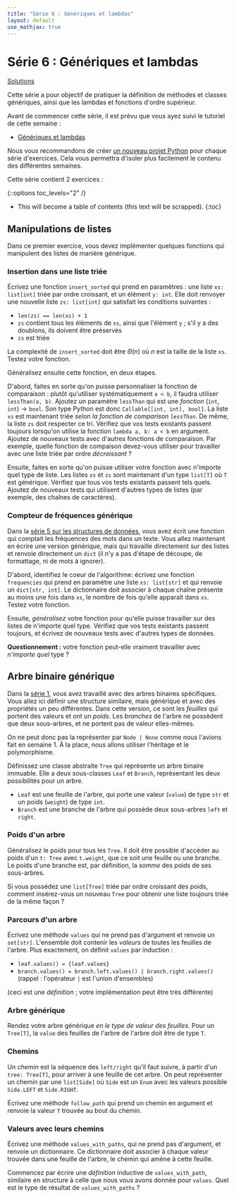 ```yaml
---
title: "Série 6 : Génériques et lambdas"
layout: default
use_mathjax: true
---
```


# Série 6 : Génériques et lambdas

[Solutions](https://github.com/epfl-cs-112-ma/solutions-serie-06)

Cette série a pour objectif de pratiquer la définition de méthodes et classes génériques, ainsi que les lambdas et fonctions d'ordre supérieur.

Avant de commencer cette série, il est prévu que vous ayez suivi le tutoriel de cette semaine :

* [Génériques et lambdas](/tutoriels/generiques-et-lambdas.html)

Nous vous recommandons de créer [un nouveau projet Python](/references/quick-projet-setup.html) pour chaque série d'exercices.
Cela vous permettra d'isoler plus facilement le contenu des différentes semaines.

Cette série contient 2 exercices :

{::options toc_levels="2" /}

* This will become a table of contents (this text will be scrapped).
{:toc}

## Manipulations de listes

Dans ce premier exercice, vous devez implémenter quelques fonctions qui manipulent des listes de manière générique.

### Insertion dans une liste triée

Écrivez une fonction `insert_sorted` qui prend en paramètres : une liste `xs: list[int]` triée par ordre croissant, et un élément `y: int`.
Elle doit renvoyer une nouvelle liste `zs: list[int]` qui satisfait les conditions suivantes :

* `len(zs) == len(xs) + 1`
* `zs` contient tous les éléments de `xs`, ainsi que l'élément `y` ; s'il y a des doublons, ils doivent être préservés
* `zs` est triée

La complexité de `insert_sorted` doit être $\Theta(n)$ où $n$ est la taille de la liste `xs`.
Testez votre fonction.

Généralisez ensuite cette fonction, en deux étapes.

D'abord, faites en sorte qu'on puisse personnaliser la fonction de comparaison : plutôt qu'utiliser systématiquement `a < b`, il faudra utiliser `lessThan(a, b)`.
Ajoutez un paramètre `lessThan` qui est une *fonction* $(\texttt{int}, \texttt{int}) \rightarrow \texttt{bool}$.
Son type Python est donc `Callable[[int, int], bool]`.
La liste `xs` est maintenant triée *selon la fonction de comparison `lessThan`*.
De même, la liste `zs` doit respecter ce tri.
Vérifiez que vos tests existants passent toujours lorsqu'on utilise la fonction `lambda a, b: a < b` en argument.
Ajoutez de nouveaux tests avec d'autres fonctions de comparaison.
Par exemple, quelle fonction de compaison devez-vous utiliser pour travailler avec une liste triée par ordre *décroissant* ?

Ensuite, faites en sorte qu'on puisse utiliser votre fonction avec n'importe quel type de liste.
Les listes `xs` et `zs` sont maintenant d'un type `list[T]` où `T` est générique.
Vérifiez que tous vos tests existants passent tels quels.
Ajoutez de nouveaux tests qui utilisent d'autres types de listes (par exemple, des chaînes de caractères).

### Compteur de fréquences générique

Dans la [série 5 sur les structures de données](./05-structures-de-donnees.html), vous avez écrit une fonction qui comptait les fréquences des mots dans un texte.
Vous allez maintenant en écrire une version générique, mais qui travaille directement sur des listes et renvoie directement un `dict` (il n'y a pas d'étape de découpe, de formattage, ni de mots à ignorer).

D'abord, identifiez le coeur de l'algorithme: écrivez une fonction `frequencies` qui prend en paramètre une liste `xs: list[str]` et qui renvoie un `dict[str, int]`.
Le dictionnaire doit associer à chaque chaîne présente au moins une fois dans `xs`, le nombre de fois qu'elle apparaît dans `xs`.
Testez votre fonction.

Ensuite, *généralisez* votre fonction pour qu'elle puisse travailler sur des listes de n'importe quel type.
Vérifiez que vos tests existants passent toujours, et écrivez de nouveaux tests avec d'autres types de données.

**Questionnement :** votre fonction peut-elle vraiment travailler avec *n'importe quel* type ?

## Arbre binaire générique

Dans la [série 1](./01-appropriation-de-python.html), vous avez travaillé avec des arbres binaires spécifiques.
Vous allez ici définir une structure similaire, mais générique et avec des propriétés un peu différentes.
Dans cette version, ce sont les *feuilles* qui portent des valeurs et ont un *poids*.
Les *branches* de l'arbre ne possèdent que deux sous-arbres, et ne portent pas de valeur elles-mêmes.

On ne peut donc pas la représenter par `Node | None` comme nous l'avions fait en semaine 1.
À la place, nous allons utiliser l'héritage et le polymorphisme.

Définissez une classe abstraite `Tree` qui représente un arbre binaire immuable.
Elle a deux sous-classes `Leaf` et `Branch`, représentant les deux possibilités pour un arbre.

* `Leaf` est une feuille de l'arbre, qui porte une valeur (`value`) de type `str` et un poids (`weight`) de type `int`.
* `Branch` est une branche de l'arbre qui possède deux sous-arbres `left` et `right`.

### Poids d'un arbre

Généralisez le poids pour tous les `Tree`.
Il doit être possible d'accéder au poids d'un `t: Tree` avec `t.weight`, que ce soit une feuille ou une branche.
Le poids d'une branche est, par définition, la *somme* des poids de ses sous-arbres.

Si vous possédez une `list[Tree]` triée par ordre croissant des poids, comment insérez-vous un nouveau `Tree` pour obtenir une liste toujours triée de la même façon ?

### Parcours d'un arbre

Écrivez une méthode `values` qui ne prend pas d'argument et renvoie un `set[str]`.
L'ensemble doit contenir les *valeurs* de toutes les feuilles de l'arbre.
Plus exactement, on définit `values` par induction :

* `leaf.values() = {leaf.values}`
* `branch.values() = branch.left.values() | branch.right.values()` (rappel : l'opérateur `|` est l'union d'ensembles)

(ceci est une *définition* ; votre implémentation peut être très différente)

### Arbre générique

Rendez votre arbre générique *en le type de valeur des feuilles*.
Pour un `Tree[T]`, la `value` des feuilles de l'arbre de l'arbre doit être de type `T`.

### Chemins

Un *chemin* est la séquence des `left/right` qu'il faut suivre, à partir d'un `tree: Tree[T]`, pour arriver à une feuille de cet arbre.
On peut représenter un chemin par une `list[Side]` où `Side` est un `Enum` avec les valeurs possible `Side.LEFT` et `Side.RIGHT`.

Écrivez une méthode `follow_path` qui prend un chemin en argument et renvoie la valeur `T` trouvée au bout du chemin.

### Valeurs avec leurs chemins

Écrivez une méthode `values_with_paths`, qui ne prend pas d'argument, et renvoie un dictionnaire.
Ce dictionnaire doit associer à chaque valeur trouvée dans une feuille de l'arbre, le chemin qui amène à cette feuille.

Commencez par écrire une *définition* inductive de `values_with_path`, similaire en structure à celle que nous vous avons donnée pour `values`.
Quel est le type de résultat de `values_with_paths` ?
